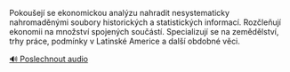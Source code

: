 
Pokoušejí se ekonomickou analýzu nahradit nesystematicky nahromaděnými soubory historických a statistických informací. Rozčleňují ekonomii na množství spojených součástí. Specializují se na zemědělství, trhy práce, podmínky v Latinské Americe a další obdobné věci.

[🔊 Poslechnout audio](/data/7-paragraphs/audio/chapter_169/para_003-Pokouej-se-ekonomickou-analzu-nahradit-nesystem.mp3)
